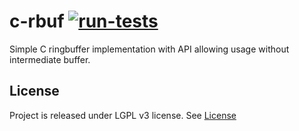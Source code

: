 # c-rbuf [![run-tests](https://github.com/underhood/c-rbuf/workflows/run-tests/badge.svg)](https://github.com/underhood/c-rbuf/actions)

Simple C ringbuffer implementation with API allowing usage without intermediate buffer.

## License

Project is released under LGPL v3 license. See [License](LICENSE)
